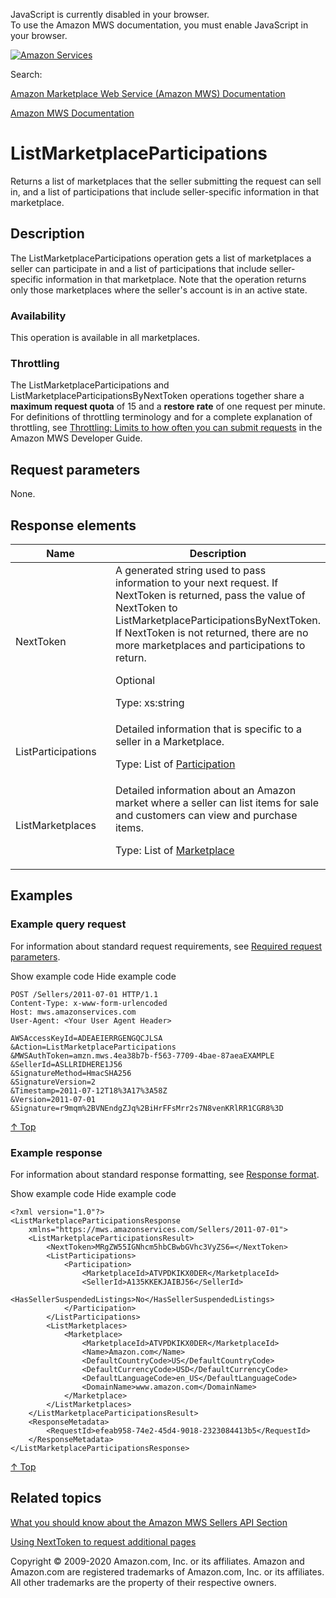 <div id="MWSDX_noscript">

JavaScript is currently disabled in your browser.  
To use the Amazon MWS documentation, you must enable JavaScript in your
browser.

</div>

<div id="MWSDX_divtop">

[![Amazon
Services](https://images-na.ssl-images-amazon.com/images/G/08/mwsportal/fr_FR/amazonservices.gif "Amazon Services")](http://services.amazon.fr)

<div id="MWSDX_search">

<span id="MWSDX_searchlbl">Search:</span>

</div>

  
<span id="MWSDX_titlebar">[Amazon Marketplace Web Service (Amazon MWS)
Documentation](https://developer.amazonservices.fr/gp/mws/docs.html)</span>

</div>

<div id="MWSDX_divbottom">

<div id="MWSDX_divleft">

<div id="MWSDX_toc">

</div>

</div>

<div id="MWSDX_divright">

<div id="MWSDX_content">

<span id="MWSDX_breadcrumbs">[Amazon MWS
Documentation](https://developer.amazonservices.fr/gp/mws/docs.html)</span>

<div id="Sellers_ListMarketplaceParticipations" class="nested0">

# ListMarketplaceParticipations

<div class="body">

Returns a list of marketplaces that the seller submitting the request
can sell in, and a list of participations that include seller-specific
information in that marketplace.

</div>

<div id="Description" class="topic concept nested1">

## Description

<div class="body conbody">

The <span id="Description__ListMarketplaceParticipations"
class="keyword apiname">ListMarketplaceParticipations</span> operation
gets a list of marketplaces a seller can participate in and a list of
participations that include seller-specific information in that
marketplace. Note that the operation returns only those marketplaces
where the seller's account is in an active state.

<div class="section">

### Availability

This operation is available in all marketplaces.

</div>

<div class="section">

### Throttling

The <span class="keyword apiname">ListMarketplaceParticipations</span>
and <span
class="keyword apiname">ListMarketplaceParticipationsByNextToken</span>
operations together share a **maximum request quota** of 15 and a
**restore rate** of one request per minute. <span
id="Description__CartInfo_throttling" class="ph">For definitions of
throttling terminology and for a complete explanation of throttling, see
<a href="../dev_guide/DG_Throttling.md" class="xref">Throttling: Limits to how often you can submit requests</a>
in the <span class="ph">Amazon MWS Developer Guide</span>.</span>

</div>

</div>

</div>

<div id="RequestParameters" class="topic reference nested1">

## Request parameters

<div class="body refbody">

<div class="section">

None.

</div>

</div>

</div>

<div id="ResponseElements" class="topic reference nested1">

## Response elements

<div class="body refbody">

<div class="tablenoborder">

<table id="ResponseElements__table_lmr_lh5_cr" class="table" data-cellpadding="4" data-cellspacing="0" data-summary="" data-frame="border" data-border="1" data-rules="all">
<colgroup>
<col style="width: 50%" />
<col style="width: 50%" />
</colgroup>
<thead class="thead" data-align="left">
<tr class="header row">
<th id="d302392e138" class="entry" data-valign="top" width="50%">Name</th>
<th id="d302392e141" class="entry" data-valign="top" width="50%">Description</th>
</tr>
</thead>
<tbody class="tbody">
<tr class="odd row">
<td class="entry" data-valign="top" width="50%" headers="d302392e138 "><span class="keyword parmname">NextToken</span></td>
<td class="entry" data-valign="top" width="50%" headers="d302392e141 ">A generated string used to pass information to your next request. If <span class="keyword parmname">NextToken</span> is returned, pass the value of <span class="keyword parmname">NextToken</span> to <span class="keyword apiname">ListMarketplaceParticipationsByNextToken</span>. If <span class="keyword parmname">NextToken</span> is not returned, there are no more marketplaces and participations to return.
<p>Optional</p>
<p><span class="ph">Type: xs:string</span></p></td>
</tr>
<tr class="even row">
<td class="entry" data-valign="top" width="50%" headers="d302392e138 "><span class="keyword parmname">ListParticipations</span></td>
<td class="entry" data-valign="top" width="50%" headers="d302392e141 "><span class="ph">Detailed information that is specific to a seller in a Marketplace.</span>
<p>Type: List of <a href="Sellers_Datatypes.md#Participation" class="xref" title="Detailed information that is specific to a seller in a Marketplace.">Participation</a></p></td>
</tr>
<tr class="odd row">
<td class="entry" data-valign="top" width="50%" headers="d302392e138 "><span class="keyword parmname">ListMarketplaces</span></td>
<td class="entry" data-valign="top" width="50%" headers="d302392e141 "><span class="ph">Detailed information about an Amazon market where a seller can list items for sale and customers can view and purchase items.</span>
<p>Type: List of <a href="Sellers_Datatypes.md#Marketplace" class="xref" title="Detailed information about an Amazon market where a seller can list items for sale and customers can view and purchase items.">Marketplace</a></p></td>
</tr>
</tbody>
</table>

</div>

</div>

</div>

<div id="Examples" class="topic reference nested1">

## Examples

<div class="body refbody">

<div class="section">

### Example query request

<span class="ph">For information about standard request requirements,
see
<a href="../dev_guide/DG_RequiredRequestParameters.md" class="xref">Required request parameters</a>.</span>

<span class="ph expander"> <span class="keyword parmname xshow">Show
example code</span> <span class="keyword parmname xhide">Hide example
code</span> </span>

<div class="sectiondiv content">

``` pre
POST /Sellers/2011-07-01 HTTP/1.1
Content-Type: x-www-form-urlencoded
Host: mws.amazonservices.com
User-Agent: <Your User Agent Header>

AWSAccessKeyId=ADEAEIERRGENGQCJLSA
&Action=ListMarketplaceParticipations
&MWSAuthToken=amzn.mws.4ea38b7b-f563-7709-4bae-87aeaEXAMPLE
&SellerId=ASLLRIDHERE1J56
&SignatureMethod=HmacSHA256
&SignatureVersion=2
&Timestamp=2011-07-12T18%3A17%3A58Z
&Version=2011-07-01
&Signature=r9mqm%2BVNEndgZJq%2BiHrFFsMrr2s7N8venKRlRR1CGR8%3D
```

<a href="#Examples" class="xref">↑ Top</a>

</div>

</div>

<div class="section">

### Example response

<span class="ph">For information about standard response formatting, see
<a href="../dev_guide/DG_ResponseFormat.md" class="xref">Response format</a>.</span>

<span class="ph expander"> <span class="keyword parmname xshow">Show
example code</span> <span class="keyword parmname xhide">Hide example
code</span> </span>

<div class="sectiondiv content">

``` pre
<?xml version="1.0"?>
<ListMarketplaceParticipationsResponse
    xmlns="https://mws.amazonservices.com/Sellers/2011-07-01">
    <ListMarketplaceParticipationsResult>
        <NextToken>MRgZW55IGNhcm5hbCBwbGVhc3VyZS6=</NextToken>
        <ListParticipations>
            <Participation>
                <MarketplaceId>ATVPDKIKX0DER</MarketplaceId>
                <SellerId>A135KKEKJAIBJ56</SellerId>
                <HasSellerSuspendedListings>No</HasSellerSuspendedListings>
            </Participation>
        </ListParticipations>
        <ListMarketplaces>
            <Marketplace>
                <MarketplaceId>ATVPDKIKX0DER</MarketplaceId>
                <Name>Amazon.com</Name>
                <DefaultCountryCode>US</DefaultCountryCode>
                <DefaultCurrencyCode>USD</DefaultCurrencyCode>
                <DefaultLanguageCode>en_US</DefaultLanguageCode>
                <DomainName>www.amazon.com</DomainName>
            </Marketplace>
        </ListMarketplaces>
    </ListMarketplaceParticipationsResult>
    <ResponseMetadata>
        <RequestId>efeab958-74e2-45d4-9018-2323084413b5</RequestId>
    </ResponseMetadata>
</ListMarketplaceParticipationsResponse>
```

<a href="#Examples" class="xref">↑ Top</a>

</div>

</div>

</div>

</div>

<div id="RelatedActions" class="topic nested1">

## Related topics

<div class="body">

<a href="Sellers_Overview.md" class="xref">What you should know about the Amazon MWS Sellers API Section</a>

<a href="../dev_guide/DG_NextToken.md" class="xref">Using NextToken to request additional pages</a>

</div>

</div>

</div>

<div id="MWSDX_footer">

Copyright © 2009-2020 Amazon.com, Inc. or its affiliates. Amazon and
Amazon.com are registered trademarks of Amazon.com, Inc. or its
affiliates. All other trademarks are the property of their respective
owners.

</div>

</div>

</div>

<div style="clear: both;">

</div>

</div>
